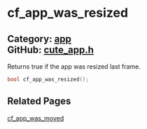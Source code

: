 # cf_app_was_resized

Category: [app](https://github.com/RandyGaul/cute_framework/blob/master/docs/api_reference?id=app)  
GitHub: [cute_app.h](https://github.com/RandyGaul/cute_framework/blob/master/include/cute_app.h)  
---

Returns true if the app was resized last frame.

```cpp
bool cf_app_was_resized();
```

## Related Pages

[cf_app_was_moved](https://github.com/RandyGaul/cute_framework/blob/master/docs/app/cf_app_was_moved.md)  
